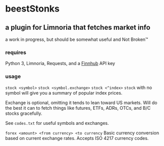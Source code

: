 # beestStonks

## a plugin for Limnoria that fetches market info

a work in progress, but should be somewhat useful and Not Broken™

### requires

Python 3, Limnoria, Requests, and a [Finnhub](https://finnhub.io) API key

### usage

```stock <symbol>```
```stock <symbol.exchange>```
```stock <^index>```
`stock` with no symbol will give you a summary of popular index prices.

Exchange is optional, omitting it tends to lean toward US markets. Will do the
best it can to fetch things like futures, ETFs, ADRs, OTCs, and B/C stocks
gracefully.

See `codes.txt` for useful symbols and exchanges.

```forex <amount> <from currency> <to currency```
Basic currency conversion based on current exchange rates. Accepts ISO 4217
currency codes.

